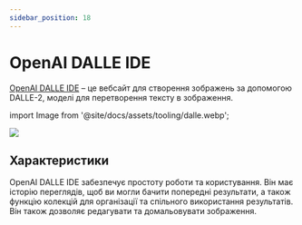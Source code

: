 ```yaml
---
sidebar_position: 18
---
```


# OpenAI DALLE IDE

[OpenAI DALLE IDE](https://labs.openai.com) – це вебсайт для створення зображень за допомогою DALLE-2, моделі для перетворення тексту в зображення.

import Image from '@site/docs/assets/tooling/dalle.webp';

<div style={{textAlign: 'center'}}>
  <img src={Image} style={{width: "750px"}} />
</div>

## Характеристики

OpenAI DALLE IDE забезпечує простоту роботи та користування. Він має історію переглядів, щоб ви могли бачити попередні результати, а також функцію колекцій для організації та спільного використання результатів. Він також дозволяє редагувати та домальовувати зображення.